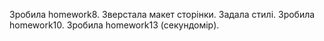 
Зробила homework8. Зверстала макет сторінки. Задала стилі.
Зробила homework10. 
Зробила homework13 (секундомір). 